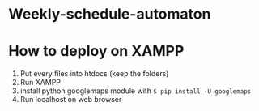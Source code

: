 # Weekly-schedule-automaton

# How to deploy on XAMPP
1. Put every files into htdocs (keep the folders)
2. Run XAMPP
3. install python googlemaps module with 
`$ pip install -U googlemaps`
4. Run localhost on web browser
